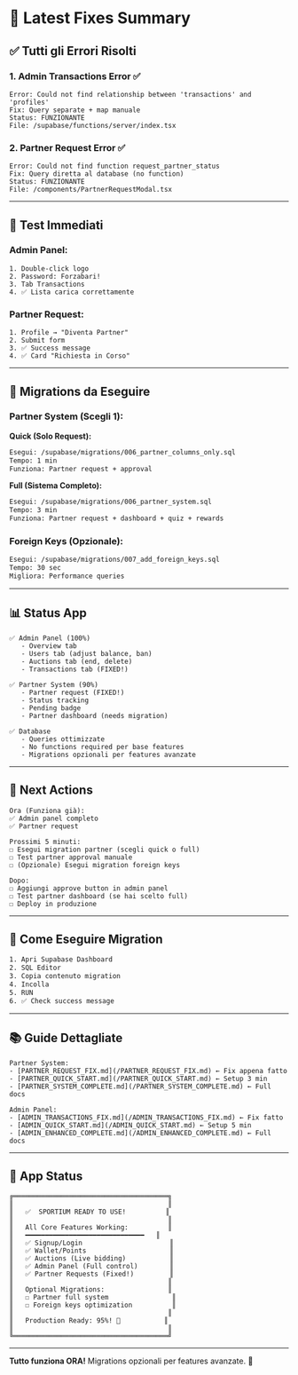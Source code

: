 # 🔧 Latest Fixes Summary

## ✅ Tutti gli Errori Risolti

### **1. Admin Transactions Error** ✅
```
Error: Could not find relationship between 'transactions' and 'profiles'
Fix: Query separate + map manuale
Status: FUNZIONANTE
File: /supabase/functions/server/index.tsx
```

### **2. Partner Request Error** ✅
```
Error: Could not find function request_partner_status
Fix: Query diretta al database (no function)
Status: FUNZIONANTE
File: /components/PartnerRequestModal.tsx
```

---

## 🧪 Test Immediati

### **Admin Panel:**
```
1. Double-click logo
2. Password: Forzabari!
3. Tab Transactions
4. ✅ Lista carica correttamente
```

### **Partner Request:**
```
1. Profile → "Diventa Partner"
2. Submit form
3. ✅ Success message
4. ✅ Card "Richiesta in Corso"
```

---

## 📂 Migrations da Eseguire

### **Partner System (Scegli 1):**

**Quick (Solo Request):**
```bash
Esegui: /supabase/migrations/006_partner_columns_only.sql
Tempo: 1 min
Funziona: Partner request + approval
```

**Full (Sistema Completo):**
```bash
Esegui: /supabase/migrations/006_partner_system.sql
Tempo: 3 min
Funziona: Partner request + dashboard + quiz + rewards
```

### **Foreign Keys (Opzionale):**
```bash
Esegui: /supabase/migrations/007_add_foreign_keys.sql
Tempo: 30 sec
Migliora: Performance queries
```

---

## 📊 Status App

```
✅ Admin Panel (100%)
   - Overview tab
   - Users tab (adjust balance, ban)
   - Auctions tab (end, delete)
   - Transactions tab (FIXED!)

✅ Partner System (90%)
   - Partner request (FIXED!)
   - Status tracking
   - Pending badge
   - Partner dashboard (needs migration)

✅ Database
   - Queries ottimizzate
   - No functions required per base features
   - Migrations opzionali per features avanzate
```

---

## 🎯 Next Actions

```
Ora (Funziona già):
✅ Admin panel completo
✅ Partner request

Prossimi 5 minuti:
☐ Esegui migration partner (scegli quick o full)
☐ Test partner approval manuale
☐ (Opzionale) Esegui migration foreign keys

Dopo:
☐ Aggiungi approve button in admin panel
☐ Test partner dashboard (se hai scelto full)
☐ Deploy in produzione
```

---

## 🚀 Come Eseguire Migration

```bash
1. Apri Supabase Dashboard
2. SQL Editor
3. Copia contenuto migration
4. Incolla
5. RUN
6. ✅ Check success message
```

---

## 📚 Guide Dettagliate

```
Partner System:
- [PARTNER_REQUEST_FIX.md](/PARTNER_REQUEST_FIX.md) ← Fix appena fatto
- [PARTNER_QUICK_START.md](/PARTNER_QUICK_START.md) ← Setup 3 min
- [PARTNER_SYSTEM_COMPLETE.md](/PARTNER_SYSTEM_COMPLETE.md) ← Full docs

Admin Panel:
- [ADMIN_TRANSACTIONS_FIX.md](/ADMIN_TRANSACTIONS_FIX.md) ← Fix fatto
- [ADMIN_QUICK_START.md](/ADMIN_QUICK_START.md) ← Setup 5 min
- [ADMIN_ENHANCED_COMPLETE.md](/ADMIN_ENHANCED_COMPLETE.md) ← Full docs
```

---

## 🎉 App Status

```
╔═══════════════════════════════════════╗
║                                       ║
║   ✅  SPORTIUM READY TO USE!          ║
║                                       ║
║   All Core Features Working:          ║
║   ━━━━━━━━━━━━━━━━━━━━━━━━━━━━━━   ║
║   ✅ Signup/Login                      ║
║   ✅ Wallet/Points                     ║
║   ✅ Auctions (Live bidding)           ║
║   ✅ Admin Panel (Full control)        ║
║   ✅ Partner Requests (Fixed!)         ║
║                                       ║
║   Optional Migrations:                ║
║   ☐ Partner full system                ║
║   ☐ Foreign keys optimization          ║
║                                       ║
║   Production Ready: 95%! 🚀           ║
║                                       ║
╚═══════════════════════════════════════╝
```

---

**Tutto funziona ORA!** Migrations opzionali per features avanzate. 🎉
